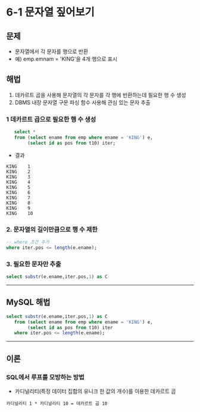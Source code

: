 # 6-1 문자열 짚어보기

## 문제
- 문자열에서 각 문자를 행으로 반환 
- 예) emp.emnam = 'KING'을 4개 행으로 표시 

## 해법
1. 데카르트 곱을 사용해 문자열의 각 문자를 각 행에 반환하는데 필요한 행 수 생성
2. DBMS 내장 문자열 구문 파싱 함수 사용해 관심 있는 문자 추출 

### 1 데카르트 곱으로 필요한 행 수 생성
```sql
   select *
   from (select ename from emp where ename = 'KING') e,
        (select id as pos from t10) iter;
```

- 결과
```
KING	1
KING	2
KING	3
KING	4
KING	5
KING	6
KING	7
KING	8
KING	9
KING	10
```

### 2. 문자열의 길이만큼으로 행 수 제한
```sql
-- where 조건 추가
where iter.pos <= length(e.ename);
```

### 3. 필요한 문자만 추출
```sql
select substr(e.ename,iter.pos,1) as C
```

---

## MySQL 해법

```sql
select substr(e.ename,iter.pos,1) as C
   from (select ename from emp where ename = 'KING') e,
        (select id as pos from t10) iter
   where iter.pos <= length(e.ename);
```

---

## 이론
### SQL에서 루프를 모방하는 방법
- 카디널리티(특정 데이터 집합의 유니크 한 값의 개수)를 이용한 데카르트 곱 
```
카디널리티 1 * 카디널리티 10 = 데카르트 곱 10
```



